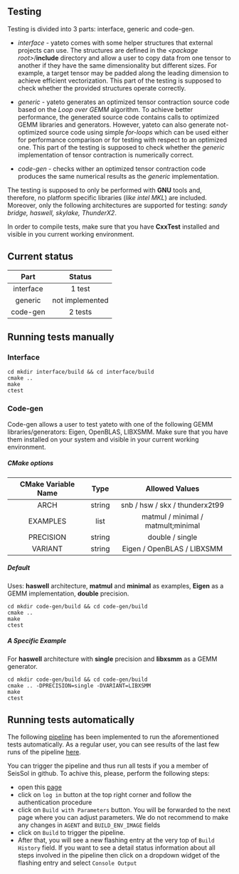 ## Testing
Testing is divided into 3 parts: interface, generic and code-gen.

- *interface* - yateto comes with some helper structures that 
external projects can use. The structures are defined 
in the *\<package root\>*/**include** directory and allow a user to copy data from one 
tensor to another if they have the same dimensionality but 
different sizes. For example, a target tensor may be padded along the leading dimension 
to achieve efficient vectorization. This part of the testing is supposed to 
check whether the provided structures operate correctly.

- *generic* - yateto generates an optimized tensor contraction source code based on the
*Loop over GEMM* algorithm. To achieve better performance, the generated source code 
contains calls to optimized GEMM libraries and generators. However, yateto can 
also generate not-optimized source code using simple *for-loops* 
which can be used either for performance comparison or for testing with respect
to an optimized one. This part of the testing is supposed to check whether the 
*generic* implementation of tensor contraction is numerically correct.


- *code-gen* - checks wither an optimized tensor contraction code produces the same
numerical results as the *generic* implementation.

The testing is supposed to only be performed with **GNU** tools and, therefore, 
no platform specific libraries (*like intel MKL*) are included. Moreover, only the
following architectures are supported for testing: *sandy bridge, haswell, skylake, 
ThunderX2*. 

In order to compile tests, make sure that you have **CxxTest** installed and visible
in you current working environment.

## Current status
|    Part   |      Status     |
|:---------:|:---------------:|
| interface |     1 test     |
| generic   | not implemented |
| code-gen  |     2 tests     |


## Running tests manually
### Interface
```console
cd mkdir interface/build && cd interface/build
cmake ..
make
ctest
```

### Code-gen
Code-gen allows a user to test yateto with one of the following GEMM libraries/generators: Eigen, OpenBLAS,  LIBXSMM. Make sure that you have them installed on your system and visible in your current working environment.

##### CMake options
| CMake Variable Name |  Type  |         Allowed Values         |
|:-------------------:|:------:|:------------------------------:|
| ARCH                | string |    snb / hsw / skx / thunderx2t99    |
| EXAMPLES            |  list  | matmul / minimal / matmult;minimal |
| PRECISION           | string |          double / single         |
| VARIANT             | string |     Eigen / OpenBLAS / LIBXSMM     |

##### Default
Uses: **haswell** architecture, **matmul** and **minimal** as examples, **Eigen** 
as a GEMM implementation, **double** precision.
```console
cd mkdir code-gen/build && cd code-gen/build
cmake ..
make
ctest
```
##### A Specific Example
For **haswell** architecture with **single** precision and **libxsmm** 
as a GEMM generator.
```console
cd mkdir code-gen/build && cd code-gen/build
cmake .. -DPRECISION=single -DVARIANT=LIBXSMM
make
ctest
```

## Running tests automatically
The following [pipeline](Jenkinsfile) has been implemented to run the aforementioned tests automatically. As a regular user, you can see results of the last few runs of the pipeline [here](http://vmbungartz10.informatik.tu-muenchen.de/seissol/view/Yateto/job/yateto-codegen/). 

You can trigger the pipeline and thus run all tests if you a member of SeisSol in github. To achive this, please, perform the following steps:

- open this [page](http://vmbungartz10.informatik.tu-muenchen.de/seissol/view/Yateto/job/yateto-codegen/)
- click on `log in` button at the top right corner and follow the authentication procedure
- click on `Build with Parameters` button. You will be forwarded to the next page where you can adjust parameters. We do not recommend to make any changes in `AGENT` and `BUILD_ENV_IMAGE` fields
- click on `Build` to trigger the pipeline. 
- After that, you will see a new flashing entry at the very top of `Build History` field. If you want to see a detail status information about all steps involved in the pipeline then click on a dropdown widget of the flashing entry and select `Console Output`